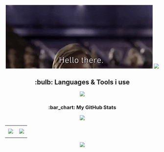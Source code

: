 <div style ="text-align: center;" mardown="1">
  <img src="/giphy.gif">
  <a href="https://git.io/typing-svg"><img src="https://readme-typing-svg.demolab.com?font=Fira+Code&pause=1500&color=ABD200&center=true&vCenter=true&random=true&width=435&lines=Welcome+to+my+profile!"/></a>
  <h2>:bulb: Languages & Tools i use</h2>
    <a href="https://skillicons.dev">
      <img src="https://skillicons.dev/icons?i=git,github,c,html,css,bootstrap,notion,powershell,replit,vscode,codepen,windows&theme=dark&perline=6"/>
    </a>
  <h3>:bar_chart: My GitHub Stats</h3>
     <img src="https://github-readme-activity-graph.vercel.app/graph?username=Md1o1&theme=merko"/>
   <table>
     <tr>
       <td style="padding:10px">
         <img src="https://github-readme-stats-git-masterrstaa-rickstaa.vercel.app/api?username=Md1o1&theme=merko"/> 
       </td>
       <td style="padding:10px">
         <img src="https://github-readme-stats.vercel.app/api/top-langs/?username=Md1o1&theme=merko"/>
       </td>
     </tr>
   </table>
<a href="https://git.io/typing-svg"><img src="https://readme-typing-svg.demolab.com?font=Fira+Code&pause=1500&color=ABD200&center=true&vCenter=true&random=true&width=435&lines=Thanks+for+visiting!"/></a>
</div>